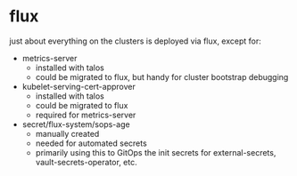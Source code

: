# flux

just about everything on the clusters is deployed via flux, except for:

- metrics-server
  - installed with talos
  - could be migrated to flux, but handy for cluster bootstrap debugging
- kubelet-serving-cert-approver
  - installed with talos
  - could be migrated to flux
  - required for metrics-server
- secret/flux-system/sops-age
  - manually created
  - needed for automated secrets
  - primarily using this to GitOps the init secrets for external-secrets, vault-secrets-operator, etc.
